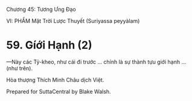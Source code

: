  

Chương 45: Tương Ưng Ðạo

VI: PHẨM Mặt Trời Lược Thuyết (Suriyassa peyyàlam)

# 59\. Gíới Hạnh (2)

—Này các Tỷ-kheo, như cái đi trước … chính là sự thành tựu giới hạnh … (như trên).

Hòa thượng Thích Minh Châu dịch Việt.

Prepared for SuttaCentral by Blake Walsh.